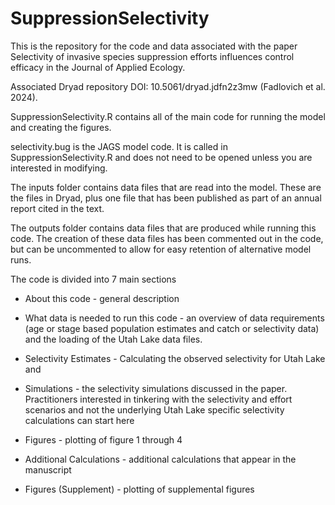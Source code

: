 # SuppressionSelectivity
This is the repository for the code and data associated with the paper Selectivity of invasive species suppression efforts influences control efficacy in the Journal of Applied Ecology.

Associated Dryad repository DOI: 10.5061/dryad.jdfn2z3mw (Fadlovich et al. 2024).

SuppressionSelectivity.R contains all of the main code for running the model and creating the figures.

selectivity.bug is the JAGS model code. It is called in SuppressionSelectivity.R and does not need to be opened unless you are interested in modifying.  

The inputs folder contains data files that are read into the model. These are the files in Dryad, plus one file that has been published as part of an annual report cited in the text. 

The outputs folder contains data files that are produced while running this code. The creation of these data files has been commented out in the code, but can be uncommented to allow for easy retention of alternative model runs. 

The code is divided into 7 main sections 

* About this code - general description

* What data is needed to run this code - an overview of data requirements (age or stage based population estimates and catch or selectivity data) and the loading of the Utah Lake data files. 

* Selectivity Estimates - Calculating the observed selectivity for Utah Lake and 

* Simulations - the selectivity simulations discussed in the paper. Practitioners interested in tinkering with the selectivity and effort scenarios and not the underlying Utah Lake specific selectivity calculations can start here 

* Figures - plotting of figure 1 through 4 

* Additional Calculations - additional calculations that appear in the manuscript  

* Figures (Supplement) - plotting of supplemental figures 